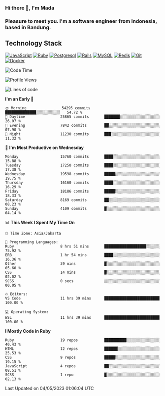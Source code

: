 ### Hi there 👋, I'm Mada
### Pleasure to meet you. I'm a software engineer from Indonesia, based in Bandung.

## Technology Stack

[![JavaScript](https://img.shields.io/badge/-JavaScript-%23F7DF1C?style=flat-square&logo=javascript&logoColor=000000&labelColor=%23F7DF1C&color=%23FFCE5A)](https://www.javascript.com/)
[![Ruby](https://img.shields.io/badge/Ruby-CC342D?style=flat-square&logo=ruby&logoColor=white)](https://www.ruby-lang.org/en/)
[![Postgresql](https://img.shields.io/badge/PostgreSQL-316192?style=flat-square&logo=postgresql&logoColor=ffffff)](https://www.postgresql.org/)
[![Rails](https://img.shields.io/badge/Ruby_on_Rails-CC0000?style=flat-square&logo=ruby-on-rails&logoColor=white)](https://rubyonrails.org/)
[![MySQL](https://img.shields.io/badge/-MySQL-4479A1?style=flat-square&logo=MySQL&logoColor=ffffff)](https://www.mysql.com/)
[![Redis](https://img.shields.io/badge/-Redis-DC382D?style=flat-square&logo=Redis&logoColor=ffffff)](https://redis.io/)
[![Git](https://img.shields.io/badge/-Git-%23F05032?style=flat-square&logo=git&logoColor=%23ffffff)](https://git-scm.com/)
[![Docker](https://img.shields.io/badge/-Docker-2496ED?style=flat-square&logo=docker&logoColor=ffffff)](https://www.docker.com/)
<!--
**madaarya/madaarya** is a ✨ _special_ ✨ repository because its `README.md` (this file) appears on your GitHub profile.

Here are some ideas to get you started:

- 🔭 I’m currently working on ...
- 🌱 I’m currently learning ...
- 👯 I’m looking to collaborate on ...
- 🤔 I’m looking for help with ...
- 💬 Ask me about ...
- 📫 How to reach me: ...
- 😄 Pronouns: ...
- ⚡ Fun fact: ...
-->
<!--START_SECTION:waka-->
![Code Time](http://img.shields.io/badge/Code%20Time-5%2C354%20hrs%2053%20mins-blue)

![Profile Views](http://img.shields.io/badge/Profile%20Views-0-blue)

![Lines of code](https://img.shields.io/badge/From%20Hello%20World%20I%27ve%20Written-37.9%20million%20lines%20of%20code-blue)

**I'm an Early 🐤** 

```text
🌞 Morning                54295 commits       ██████████████░░░░░░░░░░░   54.72 % 
🌆 Daytime                25865 commits       ███████░░░░░░░░░░░░░░░░░░   26.07 % 
🌃 Evening                7842 commits        ██░░░░░░░░░░░░░░░░░░░░░░░   07.90 % 
🌙 Night                  11230 commits       ███░░░░░░░░░░░░░░░░░░░░░░   11.32 % 
```
📅 **I'm Most Productive on Wednesday** 

```text
Monday                   15760 commits       ████░░░░░░░░░░░░░░░░░░░░░   15.88 % 
Tuesday                  17250 commits       ████░░░░░░░░░░░░░░░░░░░░░   17.38 % 
Wednesday                19598 commits       █████░░░░░░░░░░░░░░░░░░░░   19.75 % 
Thursday                 16160 commits       ████░░░░░░░░░░░░░░░░░░░░░   16.29 % 
Friday                   18186 commits       █████░░░░░░░░░░░░░░░░░░░░   18.33 % 
Saturday                 8169 commits        ██░░░░░░░░░░░░░░░░░░░░░░░   08.23 % 
Sunday                   4109 commits        █░░░░░░░░░░░░░░░░░░░░░░░░   04.14 % 
```


📊 **This Week I Spent My Time On** 

```text
🕑︎ Time Zone: Asia/Jakarta

💬 Programming Languages: 
Ruby                     8 hrs 51 mins       ███████████████████░░░░░░   75.92 % 
ERB                      1 hr 54 mins        ████░░░░░░░░░░░░░░░░░░░░░   16.36 % 
Other                    39 mins             █░░░░░░░░░░░░░░░░░░░░░░░░   05.60 % 
CSS                      14 mins             █░░░░░░░░░░░░░░░░░░░░░░░░   02.02 % 
SCSS                     0 secs              ░░░░░░░░░░░░░░░░░░░░░░░░░   00.05 % 

🔥 Editors: 
VS Code                  11 hrs 39 mins      █████████████████████████   100.00 % 

💻 Operating System: 
WSL                      11 hrs 39 mins      █████████████████████████   100.00 % 
```

**I Mostly Code in Ruby** 

```text
Ruby                     19 repos            ██████████░░░░░░░░░░░░░░░   40.43 % 
HTML                     12 repos            ██████░░░░░░░░░░░░░░░░░░░   25.53 % 
CSS                      9 repos             █████░░░░░░░░░░░░░░░░░░░░   19.15 % 
JavaScript               4 repos             ██░░░░░░░░░░░░░░░░░░░░░░░   08.51 % 
SCSS                     1 repo              █░░░░░░░░░░░░░░░░░░░░░░░░   02.13 % 
```




 Last Updated on 04/05/2023 01:06:04 UTC
<!--END_SECTION:waka-->
